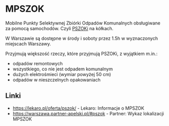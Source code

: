 # MPSZOK

Mobilne Punkty Selektywnej Zbiórki Odpadów Komunalnych obsługiwane za pomocą samochodów. Czyli [PSZOKi](./pszok.md) na kółkach.

W Warszawie są dostępne w środy i soboty przez 1.5h w wyznaczonych miejscach Warszawy.

Przyjmują większość rzeczy, które przyjmują PSZOKi, z wyjątkiem m.in.:

- odpadów remontowych
- wszystkiego, co nie jest odpadem komunalnym
- dużych elektrośmieci (wymiar powyżej 50 cm)
- odpadów w nieszczelnych opakowaniach

## Linki

- https://lekaro.pl/oferta/pszok/ - Lekaro: Informacje o MPSZOK
- https://warszawa.partner-apelski.pl/#pszok - Partner: Wykaz lokalizacji MPSZOK
